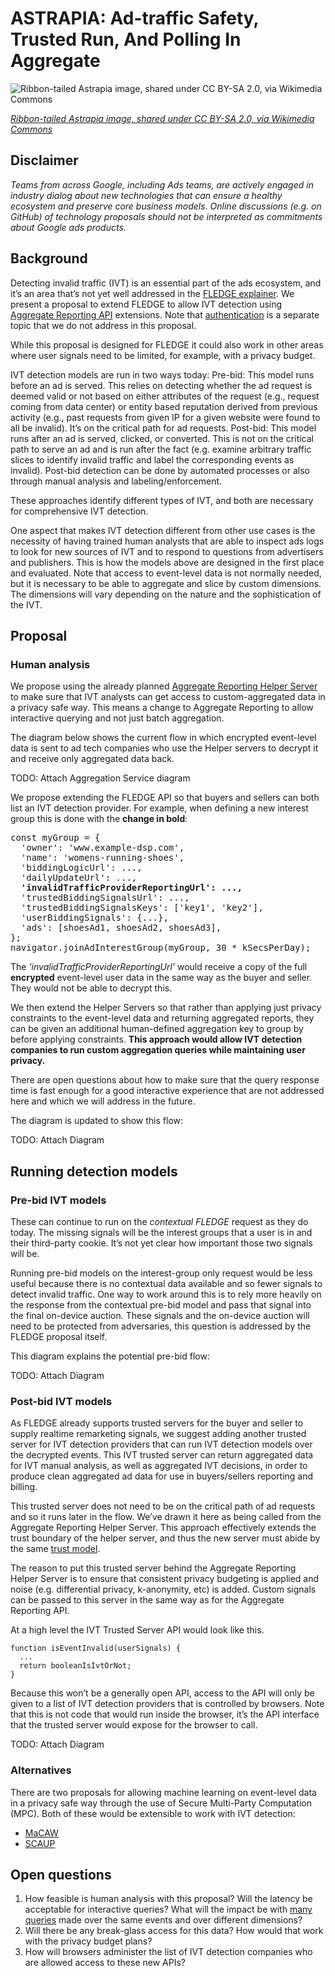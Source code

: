 # ASTRAPIA: Ad-traffic Safety, Trusted Run, And Polling In Aggregate

![Ribbon-tailed Astrapia image, shared under CC BY-SA 2.0, via Wikimedia Commons](https://upload.wikimedia.org/wikipedia/commons/thumb/a/ab/Ribbon-tailed_Astrapia.jpg/450px-Ribbon-tailed_Astrapia.jpg)

*[Ribbon-tailed Astrapia image, shared under CC BY-SA 2.0, via Wikimedia Commons](https://commons.wikimedia.org/wiki/File:Ribbon-tailed_Astrapia.jpg)*

## Disclaimer

*Teams from across Google, including Ads teams, are actively engaged in industry dialog about new technologies that can ensure a healthy ecosystem and preserve core business models. Online discussions (e.g. on GitHub) of technology proposals should not be interpreted as commitments about Google ads products.*

## Background
Detecting invalid traffic (IVT) is an essential part of the ads ecosystem, and it’s an area that’s not yet well addressed in the [FLEDGE explainer](https://github.com/WICG/turtledove/blob/main/FLEDGE.md).  We present a proposal to extend FLEDGE to allow IVT detection using [Aggregate Reporting API](https://github.com/csharrison/aggregate-reporting-api) extensions.  Note that [authentication](https://github.com/WICG/conversion-measurement-api/blob/main/SERVICE.md#authenticating-inputs) is a separate topic that we do not address in this proposal.

While this proposal is designed for FLEDGE it could also work in other areas where user signals need to be limited, for example, with a privacy budget.

IVT detection models are run in two ways today:
Pre-bid: This model runs before an ad is served.  This relies on detecting whether the ad request is deemed valid or not based on either attributes of the request (e.g., request coming from data center) or entity based reputation derived from previous activity (e.g., past requests from given IP for a given website were found to all be invalid).  It’s on the critical path for ad requests.
Post-bid: This model runs after an ad is served, clicked, or converted.  This is not on the critical path to serve an ad and is run after the fact (e.g. examine arbitrary traffic slices to identify invalid traffic and label the corresponding events as invalid). Post-bid detection can be done by automated processes or also through manual analysis and labeling/enforcement.

These approaches identify different types of IVT, and both are necessary for comprehensive IVT detection.

One aspect that makes IVT detection different from other use cases is the necessity of having trained human analysts that are able to inspect ads logs to look for new sources of IVT and to respond to questions from advertisers and publishers. This is how the models above are designed in the first place and evaluated.  Note that access to event-level data is not normally needed, but it is necessary to be able to aggregate and slice by custom dimensions. The dimensions will vary depending on the nature and the sophistication of the IVT.  

## Proposal

### Human analysis
We propose using the already planned [Aggregate Reporting Helper Server](https://github.com/WICG/conversion-measurement-api/blob/main/SERVICE.md) to make sure that IVT analysts can get access to custom-aggregated data in a privacy safe way.  This means a change to Aggregate Reporting to allow interactive querying and not just batch aggregation.

The diagram below shows the current flow in which encrypted event-level data is sent to ad tech companies who use the Helper servers to decrypt it and receive only aggregated data back.

TODO: Attach Aggregation Service diagram

We propose extending the FLEDGE API so that buyers and sellers can both list an IVT detection provider.  For example, when defining a new interest group this is done with the **change in bold**:

<pre>
const myGroup = {
  'owner': 'www.example-dsp.com',
  'name': 'womens-running-shoes',
  'biddingLogicUrl': ...,
  'dailyUpdateUrl': ...,
  <b>'invalidTrafficProviderReportingUrl': ...,</b>
  'trustedBiddingSignalsUrl': ...,
  'trustedBiddingSignalsKeys': ['key1', 'key2'],
  'userBiddingSignals': {...},
  'ads': [shoesAd1, shoesAd2, shoesAd3],
};
navigator.joinAdInterestGroup(myGroup, 30 * kSecsPerDay);
</pre>

The *'invalidTrafficProviderReportingUrl'* would receive a copy of the full **encrypted** event-level user data in the same way as the buyer and seller.  They would not be able to decrypt this.

We then extend the Helper Servers so that rather than applying just privacy constraints to the event-level data and returning aggregated reports, they can be given an additional human-defined aggregation key to group by before applying constraints.  **This approach would allow IVT detection companies to run custom aggregation queries while maintaining user privacy.**

There are open questions about how to make sure that the query response time is fast enough for a good interactive experience that are not addressed here and which we will address in the future.

The diagram is updated to show this flow:

TODO: Attach Diagram

## Running detection models

### Pre-bid IVT models

These can continue to run on the *contextual FLEDGE* request as they do today.  The missing signals will be the interest groups that a user is in and their third-party cookie.  It’s not yet clear how important those two signals will be.

Running pre-bid models on the interest-group only request would be less useful because there is no contextual data available and so fewer signals to detect invalid traffic.  One way to work around this is to rely more heavily on the response from the contextual pre-bid model and pass that signal into the final on-device auction. These signals and the on-device auction will need to be protected from adversaries, this question is addressed by the FLEDGE proposal itself.

This diagram explains the potential pre-bid flow:

TODO: Attach Diagram

### Post-bid IVT models
As FLEDGE already supports trusted servers for the buyer and seller to supply realtime remarketing signals, we suggest adding another trusted server for IVT detection providers that can run IVT detection models over the decrypted events. This IVT trusted server can return aggregated data for IVT manual analysis, as well as aggregated IVT decisions, in order to produce clean aggregated ad data for use in buyers/sellers reporting and billing.

This trusted server does not need to be on the critical path of ad requests and so it runs later in the flow.  We’ve drawn it here as being called from the Aggregate Reporting Helper Server.  This approach effectively extends the trust boundary of the helper server, and thus the new server must abide by the same [trust model](https://github.com/google/ads-privacy/blob/master/trust-model/trust_techniques.md).

The reason to put this trusted server behind the Aggregate Reporting Helper Server is to ensure that consistent privacy budgeting is applied and noise (e.g. differential privacy, k-anonymity, etc) is added.  Custom signals can be passed to this server in the same way as for the Aggregate Reporting API.

At a high level the IVT Trusted Server API would look like this.

```
function isEventInvalid(userSignals) {
  ...
  return booleanIsIvtOrNot;
}
```

Because this won’t be a generally open API, access to the API will only be given to a list of IVT detection providers that is controlled by browsers.  Note that this is not code that would run inside the browser, it’s the API interface that the trusted server would expose for the browser to call.

TODO: Attach Diagram

### Alternatives
There are two proposals for allowing machine learning on event-level data in a privacy safe way through the use of Secure Multi-Party Computation (MPC).  Both of these would be extensible to work with IVT detection:
 * [MaCAW](https://github.com/WICG/privacy-preserving-ads/blob/main/MACAW.md)
 * [SCAUP](https://github.com/google/ads-privacy/tree/master/proposals/scaup)

## Open questions
 1. How feasible is human analysis with this proposal? Will the latency be acceptable for interactive queries? What will the impact be with [many queries](https://github.com/WICG/conversion-measurement-api/blob/main/SERVICE.md#enforcing-per-record-query-limits) made over the same events and over different dimensions? 
 1. Will there be any break-glass access for this data?  How would that work with the privacy budget plans?
 1. How will browsers administer the list of IVT detection companies who are allowed access to these new APIs?

